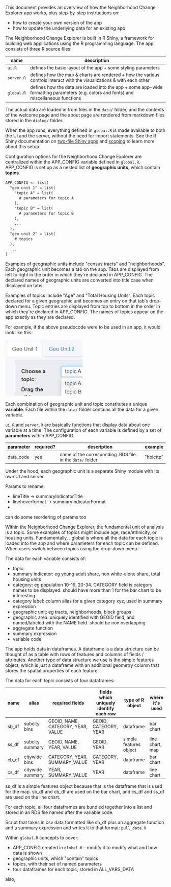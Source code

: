 This document provides an overview of how the Neighborhood Change Explorer app works, plus step-by-step instructions on:
* how to create your own version of the app
* how to update the underlying data for an existing app

The Neighborhood Change Explorer is built in R Shiny, a framework for building web applications using the R programming language. The app consists of three R source files:

| name | description |
| -------- | --------- |
| `ui.R` | defines the basic layout of the app + some styling parameters |
| `server.R` | defines how the map & charts are rendered + how the various controls interact with the visualizations & with each other |
| `global.R` | defines how the data are loaded into the app + some app-wide formatting parameters (e.g. colors and fonts) and miscellaneous functions |

The actual data are loaded in from files in the `data/` folder, and the contents of the welcome page and the about page are rendered from markdown files stored in the `dialog/` folder. 

When the app runs, everything defined in `global.R` is made available to both the UI and the server, without the need for import statements. See the R Shiny documentation on [two-file Shiny apps](https://shiny.posit.co/r/articles/build/two-file/) and [scoping](https://shiny.posit.co/r/articles/improve/scoping/) to learn more about this setup.

Configuration options for the Neighborhood Change Explorer are centralized within the APP_CONFIG variable defined in `global.R`. APP_CONFIG is set up as a nested list of **geographic units**, which contain **topics**.

```
APP_CONFIG <- list(
  "geo unit 1" = list(
    "topic A" = list(
      # parameters for topic A
    ),
    "topic B" = list(
      # parameters for topic B
    ),
    ...
  ),
  "geo unit 2" = list(
    # topics
  ),
  ...
)
```

Examples of geographic units include "census tracts" and "neighborhoods". Each geographic unit becomes a tab on the app. Tabs are displayed from left to right in the order in which they're declared in APP_CONFIG. The declared names of geographic units are converted into title case when displayed on tabs. 

Examples of topics include "Age" and "Total Housing Units". Each topic declared for a given geographic unit becomes an entry on that tab's drop-down menu. Topic entries are displayed from top to bottom in the order in which they're declared in APP_CONFIG. The names of topics appear on the app exactly as they are declared.

For example, if the above pseudocode were to be used in an app, it would look like this:

![screenshot of ](img/geo_topic_demo.png)

Each combination of geographic unit and topic constitutes a unique **variable**. Each file within the `data/` folder contains all the data for a given variable. 

`ui.R` and `server.R` are basically functions that display data about one variable at a time. The configuration of each variable is defined by a set of **parameters** within APP_CONFIG.

| parameter | required? | description | example |
| ------ | ---- | ------ | ----- |
| data_code | yes | name of the corresponding .RDS file in the `data/` folder | "hbicttp" |

Under the hood, each geographic unit is a separate Shiny module with its own UI and server. 

Params to rename:
- lineTitle -> summaryIndicatorTitle
- linehoverformat -> summaryIndicatorFormat
- 

can do some reordering of params too

Within the Neighborhood Change Explorer, the fundamental unit of analysis is a topic. Some examples of topics might include age, race/ethnicity, or housing units. Fundamentally, . global is where all the data for each topic is loaded into the app and where parameters for each topic can be defined. When users switch between topics using the drop-down menu --

The data for each variable consists of:
* topic: 
* summary indicator: eg young adult share, non white-alone share, total housing units
* category: eg population 10-19, 20-34. CATEGORY field is category names to be displayed. should have more than 1 for the bar chart to be interesting
* category label: column alias for a given category xyz, used in summary expression
* geographic unit: eg tracts, neighborhoods, block groups
* geographic area: uniquely identified with GEOID field, and named/labeled with the NAME field. should be non overlapping
* aggregate function
* summary expression
* variable code

The app holds data in dataframes. A dataframe is a data structure can be thought of as a table with rows of features and columns of fields / attributes. Another type of data structure we use is the simple features object, which is just a dataframe with an additional geometry column that stores the spatial properties of each feature.  

The data for each topic consists of four dataframes:

| name | alias | required fields | fields which uniquely identify each row | type of R object | where it's used |
| -------- | --------- | --------- | ---------- | ---------- | -------- |
| sb_df | subcity bins | GEOID, NAME, CATEGORY, YEAR, VALUE | GEOID, CATEGORY, YEAR | dataframe | bar chart |
| ss_df | subcity summary | GEOID, NAME, YEAR, VALUE | GEOID, YEAR | simple features object | line chart, map |
| cb_df | citywide bins | CATEGORY, YEAR, SUMMARY_VALUE | CATEGORY, YEAR | dataframe | bar chart |
| cs_df | citywide summary | YEAR, SUMMARY_VALUE | YEAR | dataframe | line chart |

ss_df is a simple features object because that is the dataframe that is used for the map. sb_df and cb_df are used on the bar chart, and cs_df and ss_df are used on the line chart.

For each topic, all four dataframes are bundled together into a list and stored in an RDS file named after the variable code.

Script that takes in csv data formatted like sb_df plus an aggregate function and a summary expression and writes it to that format: `pull_data.R`

Within `global.R` concepts to cover:
- APP_CONFIG created in `global.R` - modify it to modify what and how data is shown
- geographic units, which "contain" topics
- topics, with their set of named parameters
- four dataframes for each topic, stored in ALL_VARS_DATA

also, 